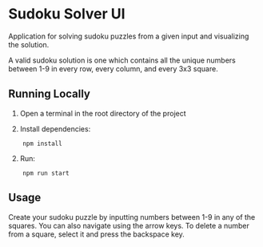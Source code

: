 # Sudoku Solver UI

Application for solving sudoku puzzles from a given input and visualizing the solution. 

A valid sudoku solution is one which contains all the unique numbers between 1-9 in every row, every column, and every 3x3 square.

## Running Locally

1. Open a terminal in the root directory of the project

2. Install dependencies: 
```shell
    npm install
```

2. Run: 
```shell 
    npm run start
```

## Usage
Create your sudoku puzzle by inputting numbers between 1-9 in any of the squares. You can also navigate using the arrow keys. To delete a number from a square, select it and press the backspace key.
